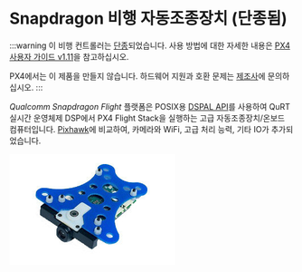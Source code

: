 # Snapdragon 비행 자동조종장치 (단종됨)

:::warning
이 비행 컨트롤러는 [단종](../flight_controller/autopilot_experimental.md)되었습니다. 사용 방법에 대한 자세한 내용은 [PX4 사용자 가이드 v1.11](https://docs.px4.io/v1.11/en/flight_controller/snapdragon_flight.html)을 참고하십시오.

PX4에서는 이 제품을 만들지 않습니다. 하드웨어 지원과 호환 문제는 [제조사](https://www.intrinsyc.com/)에 문의하십시오.
:::

*Qualcomm Snapdragon Flight* 플랫폼은 POSIX용 [DSPAL API](https://github.com/ATLFlight/dspal)를 사용하여 QuRT 실시간 운영체제 DSP에서 PX4 Flight Stack을 실행하는 고급 자동조종장치/온보드 컴퓨터입니다. [Pixhawk](../flight_controller/pixhawk.md)에 비교하여, 카메라와 WiFi, 고급 처리 능력, 기타 IO가 추가되었습니다.

![Snapdragon 대표 문서](../../assets/hardware/snapdragon/hardware-snapdragon.jpg)
